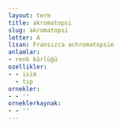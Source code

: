 ```yaml
---
layout: term
title: akromatopsi
slug: akromatopsi
letter: A
lisan: Fransızca achromatopsie
anlamlar:
- renk körlüğü
ozellikler:
- - isim
  - tıp
ornekler:
- - ''
orneklerkaynak:
- - ''
---
```

